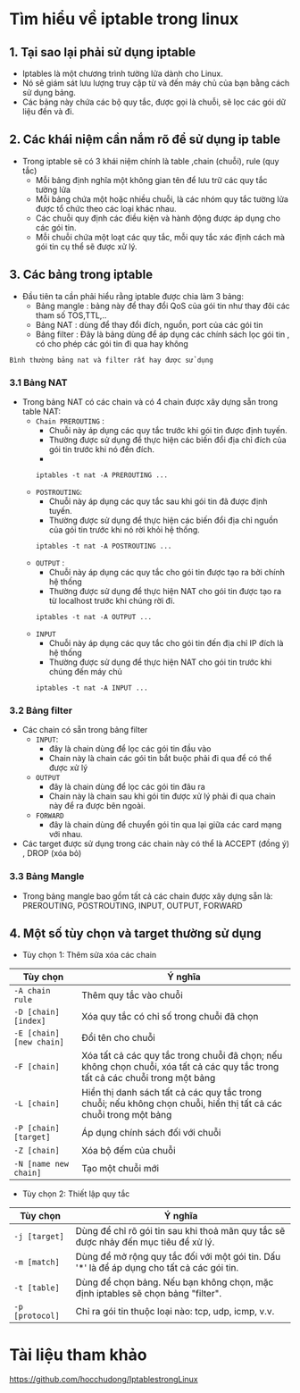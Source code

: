 # Tìm hiểu về iptable trong linux
## 1. Tại sao lại phải sử dụng iptable
- Iptables là một chương trình tường lửa dành cho Linux. 
- Nó sẽ giám sát lưu lượng truy cập từ và đến máy chủ của bạn bằng cách sử dụng bảng. 
- Các bảng này chứa các bộ quy tắc, được gọi là chuỗi, sẽ lọc các gói dữ liệu đến và đi.
## 2. Các khái niệm cần nắm rõ để sử dụng ip table
- Trong iptable sẽ có 3 khái niệm chính là table ,chain (chuỗi), rule (quy tắc)
  - Mỗi bảng định nghĩa một không gian tên để lưu trữ các quy tắc tường lửa
  - Mỗi bảng chứa một hoặc nhiều chuỗi, là các nhóm quy tắc tường lửa được tổ chức theo các loại khác nhau.
  - Các chuỗi quy định các điều kiện và hành động được áp dụng cho các gói tin.
  - Mỗi chuỗi chứa một loạt các quy tắc, mỗi quy tắc xác định cách mà gói tin cụ thể sẽ được xử lý.

## 3. Các bảng trong iptable
- Đầu tiên ta cần phải hiểu rằng iptable được chia làm 3 bảng:
  - Bảng mangle : bảng này để thay đổi QoS của gói tin như thay đôi các tham số TOS,TTL,..
  - Bảng NAT : dùng để thay đổi đích, nguồn, port của các gói tin
  - Bảng filter : Đây là bảng dùng để áp dụng các chính sách lọc gói tin , có cho phép các gói tin đi qua hay không

`Bình thường bảng nat và filter rất hay được sử dụng`
### 3.1 Bảng NAT
- Trong bảng NAT có các chain và có 4 chain được xây dựng sẵn trong table NAT:
  - `Chain PREROUTING` : 
    - Chuỗi này áp dụng các quy tắc trước khi gói tin được định tuyến.
    - Thường được sử dụng để thực hiện các biến đổi địa chỉ đích của gói tin trước khi nó đến đích.
    - 
    ```
    iptables -t nat -A PREROUTING ...
    ```
  - `POSTROUTING`: 
    - Chuỗi này áp dụng các quy tắc sau khi gói tin đã được định tuyến.
    - Thường được sử dụng để thực hiện các biến đổi địa chỉ nguồn của gói tin trước khi nó rời khỏi hệ thống.
    ```
    iptables -t nat -A POSTROUTING ...
    ```
  - `OUTPUT` : 
    - Chuỗi này áp dụng các quy tắc cho gói tin được tạo ra bởi chính hệ thống
    - Thường được sử dụng để thực hiện NAT cho gói tin được tạo ra từ localhost trước khi chúng rời đi.
    ```
    iptables -t nat -A OUTPUT ...
    ```
  - `INPUT`
    - Chuỗi này áp dụng các quy tắc cho gói tin đến địa chỉ IP đích là hệ thống
    - Thường được sử dụng để thực hiện NAT cho gói tin trước khi chúng đến máy chủ
    ```
    iptables -t nat -A INPUT ...
    ```
### 3.2 Bảng filter
- Các chain có sẵn trong bảng filter
  - `INPUT`: 
    - đây là chain dùng để lọc các gói tin đầu vào
    - Chain này là chain các gói tin bắt buộc phải đi qua để có thể được xử lý
  - `OUTPUT`
    - đây là chain dùng để lọc các gói tin đâu ra
    - Chain này là chain sau khi gói tin được xử lý phải đi qua chain này để ra được bên ngoài.
  - `FORWARD`
    - đây là chain dùng để chuyển gói tin qua lại giữa các card mạng với nhau.
- Các target được sử dụng trong các chain này có thể là ACCEPT (đồng ý) , DROP (xóa bỏ)
### 3.3 Bảng Mangle
- Trong bảng mangle bao gồm tất cả các chain được xây dựng sẵn là: PREROUTING, POSTROUTING, INPUT, OUTPUT, FORWARD
## 4. Một số tùy chọn và target thường sử dụng
- Tùy chọn 1: Thêm sửa xóa các chain

| Tùy chọn | Ý nghĩa|
|--------- |--------|
| `-A chain rule`  | Thêm quy tắc vào chuỗi |
| `-D [chain] [index]` | Xóa quy tắc có chỉ số trong chuỗi đã chọn  |
| `-E [chain] [new chain]` | Đổi tên cho chuỗi |
| `-F [chain]`    | Xóa tất cả các quy tắc trong chuỗi đã chọn; nếu không chọn chuỗi, xóa tất cả các quy tắc trong tất cả các chuỗi trong một bảng |
| `-L [chain]`    | Hiển thị danh sách tất cả các quy tắc trong chuỗi; nếu không chọn chuỗi, hiển thị tất cả các chuỗi trong một bảng |
| `-P [chain] [target]` | Áp dụng chính sách đối với chuỗi |
| `-Z [chain]`    | Xóa bộ đếm của chuỗi  |
| `-N [name new chain]` | Tạo một chuỗi mới|

- Tùy chọn 2: Thiết lập quy tắc

| Tùy chọn           | Ý nghĩa     |
|--------------------|--------------|
| `-j [target]`      | Dùng để chỉ rõ gói tin sau khi thoả mãn quy tắc sẽ được nhảy đến mục tiêu để xử lý.           |
| `-m [match]`       | Dùng để mở rộng quy tắc đối với một gói tin. Dấu '*' là để áp dụng cho tất cả các gói tin.   |
| `-t [table]`       | Dùng để chọn bảng. Nếu bạn không chọn, mặc định iptables sẽ chọn bảng "filter".            |
| `-p [protocol]`    | Chỉ ra gói tin thuộc loại nào: tcp, udp, icmp, v.v.      |


# Tài liệu tham khảo

https://github.com/hocchudong/IptablestrongLinux